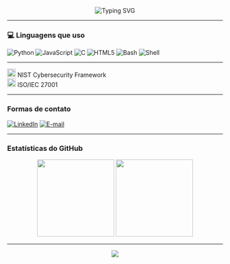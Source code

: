 <!-- Título com animação de digitação -->
<p align="center">
 <img src="https://readme-typing-svg.demolab.com?font=Fira+Code&duration=2000&pause=1000&center&color=F6C9E8&center=true&vCenter=true&width=435&lines=Oii!;Eu+sou+a+Kalli!;Seja+bem+vindo(a)+ao+meu+GitHub!" alt="Typing SVG" /></p>


---

### 💻 Linguagens que uso

<!-- Badges com tons personalizados em rosa claro -->
![Python](https://img.shields.io/badge/-Python-F6C9E8?style=for-the-badge&logo=python&logoColor=white)
![JavaScript](https://img.shields.io/badge/-JavaScript-FAD1E6?style=for-the-badge&logo=javascript&logoColor=white)
![C](https://img.shields.io/badge/-C-F2A9C0?style=for-the-badge&logo=c&logoColor=white)
![HTML5](https://img.shields.io/badge/-HTML5-FADADD?style=for-the-badge&logo=html5&logoColor=white)
![Bash](https://img.shields.io/badge/-Bash-FBCFE8?style=for-the-badge&logo=gnu-bash&logoColor=white)
![Shell](https://img.shields.io/badge/-Shell-FBCFE8?style=for-the-badge&logo=gnu-bash&logoColor=white)

---

<img src="https://cdn.simpleicons.org/nist/white" height="20"/> NIST Cybersecurity Framework  
<img src="https://cdn.simpleicons.org/iso/white" height="20"/> ISO/IEC 27001  


---

### Formas de contato

[![LinkedIn](https://img.shields.io/badge/-LinkedIn-F6C9E8?style=for-the-badge&logo=linkedin&logoColor=white)](https://www.linkedin.com/in/kalli-lopes100/)
[![E-mail](https://img.shields.io/badge/-E--mail-FAD1E6?style=for-the-badge&logo=gmail&logoColor=white)](mailto:kallilopees@gmail.com)


---


### Estatísticas do GitHub

<div align="center">
  <!-- Gráfico de estatísticas com tema suave -->
  <img height="180em" src="https://github-readme-stats.vercel.app/api?username=kallii11&show_icons=true&theme=rose_pine&count_private=true"/>
  
  <!-- Gráfico de linguagens mais usadas -->
  <img height="180em" src="https://github-readme-stats.vercel.app/api/top-langs/?username=kallii11&layout=compact&theme=rose_pine"/>
</div>

---

<!-- Rodapé com curva rosa clara -->
<p align="center">
  <img src="https://capsule-render.vercel.app/api?type=waving&color=F6C9E8&height=100&section=footer"/>
</p>
